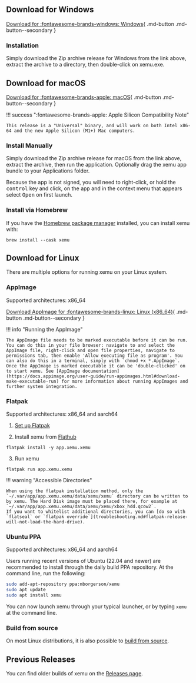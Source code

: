 ## Download for Windows

[Download for :fontawesome-brands-windows: Windows](https://github.com/xemu-project/xemu/releases/latest/download/xemu-win-release.zip){ .md-button .md-button--secondary }

### Installation

Simply download the Zip archive release for Windows from the link above, extract the archive to a directory, then double-click on xemu.exe.

## Download for macOS

[Download for :fontawesome-brands-apple: macOS](https://github.com/xemu-project/xemu/releases/latest/download/xemu-macos-universal-release.zip){ .md-button .md-button--secondary }

!!! success ":fontawesome-brands-apple: Apple Silicon Compatibility Note"

	This release is a "Universal" binary, and will work on both Intel x86-64 and the new Apple Silicon (M1+) Mac computers.

### Install Manually

Simply download the Zip archive release for macOS from the link above, extract the archive, then run the application. Optionally drag the xemu app bundle to your Applications folder.

Because the app is not signed, you will need to right-click, or hold the <kbd>control</kbd> key and click, on the app and in the context menu that appears select <kbd>Open</kbd> on first launch.

### Install via Homebrew

If you have the [Homebrew package manager](https://brew.sh) installed, you can install xemu with:

`brew install --cask xemu`

## Download for Linux

There are multiple options for running xemu on your Linux system.

### AppImage

Supported architectures: x86_64

[Download AppImage for :fontawesome-brands-linux: Linux (x86_64)](https://github.com/xemu-project/xemu/releases/download/v{{xemu_version}}/xemu-v{{xemu_version}}-x86_64.AppImage){ .md-button .md-button--secondary }

!!! info "Running the AppImage"

	The AppImage file needs to be marked executable before it can be run. You can do this in your file browser: navigate to and select the AppImage file, right-click and open file properties, navigate to permissions tab, then enable 'Allow executing file as program'. You can also do this in a terminal, simply with `chmod +x *.AppImage`. Once the AppImage is marked executable it can be 'double-clicked' on to start xemu. See [AppImage documentation](https://docs.appimage.org/user-guide/run-appimages.html#download-make-executable-run) for more information about running AppImages and further system integration.

### Flatpak

Supported architectures: x86_64 and aarch64

1. [Set up Flatpak](https://www.flatpak.org/setup/)

2. Install xemu from [Flathub](https://flathub.org/apps/details/app.xemu.xemu)

`flatpak install -y app.xemu.xemu`

3. Run xemu

`flatpak run app.xemu.xemu`

!!! warning "Accessible Directories"

	When using the flatpak installation method, only the `~/.var/app/app.xemu.xemu/data/xemu/xemu` directory can be written to by xemu. The Hard Disk image must be placed there, for example at `~/.var/app/app.xemu.xemu/data/xemu/xemu/xbox_hdd.qcow2`.
	If you want to whitelist additional directories, you can [do so with `flatseal` or `flatpak override`](troubleshooting.md#flatpak-release-will-not-load-the-hard-drive).

### Ubuntu PPA

Supported architectures: x86_64 and aarch64

Users running recent versions of Ubuntu (22.04 and newer) are recommended to install through the daily build PPA repository. At the command line, run the following:

```sh
sudo add-apt-repository ppa:mborgerson/xemu
sudo apt update
sudo apt install xemu
```

You can now launch xemu through your typical launcher, or by typing `xemu` at the command line.

### Build from source

On most Linux distributions, it is also possible to [build from source](dev/building-from-source.md#linux).

## Previous Releases

You can find older builds of xemu on the [Releases page](https://github.com/xemu-project/xemu/releases).
